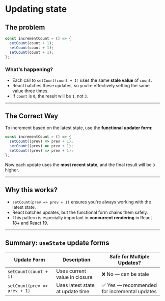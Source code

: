 # Updating state

## The problem

```jsx
const incrementCount = () => {
  setCount(count + 1);
  setCount(count + 1);
  setCount(count + 1);
};
```

### What's happening?

- Each call to `setCount(count + 1)` uses the same **stale value** of `count`.
- React batches these updates, so you’re effectively setting the same value three times.
- If `count` is `0`, the result will be `1`, not `3`.

---

## The Correct Way

To increment based on the latest state, use the **functional updater form**:

```jsx
const incrementCount = () => {
  setCount((prev) => prev + 1);
  setCount((prev) => prev + 1);
  setCount((prev) => prev + 1);
};
```

Now each update uses the **most recent state**, and the final result will be `3` higher.

---

## Why this works?

- `setCount(prev => prev + 1)` ensures you're always working with the latest state.
- React batches updates, but the functional form chains them safely.
- This pattern is especially important in **concurrent rendering** in React 18+ and React 19.

---

## Summary: `useState` update forms

| Update Form                  | Description                      | Safe for Multiple Updates?                   |
| ---------------------------- | -------------------------------- | -------------------------------------------- |
| `setCount(count + 1)`        | Uses current value in closure    | ❌ No — can be stale                         |
| `setCount(prev => prev + 1)` | Uses latest state at update time | ✅ Yes — recommended for incremental updates |
